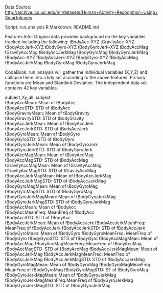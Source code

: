 Data Source: http://archive.ics.uci.edu/ml/datasets/Human+Activity+Recognition+Using+Smartphones 

Script: run_analysis.R 
Markdown: README.md 

Features.Info: Original data provides background on the key variables tracked including the following: 
tBodyAcc-XYZ 
tGravityAcc-XYZ
tBodyAccJerk-XYZ
tBodyGyro-XYZ
tBodyGyroJerk-XYZ
tBodyAccMag
tGravityAccMag
tBodyAccJerkMag
tBodyGyroMag
tBodyGyroJerkMag
fBodyAcc-XYZ
fBodyAccJerk-XYZ
fBodyGyro-XYZ
fBodyAccMag
fBodyAccJerkMag
fBodyGyroMag
fBodyGyroJerkMag

CodeBook: run_analysis will gather the individual variables (X,Y,Z) and collapse them into a tidy set according to the above features.  Primary functions are Mean and Standard Deviation.  The independent data set contains 42 key variables.  

subject_Xy_all:          subject <br>
tBodyAccMean:            Mean of tBodyAcc <br>
tBodyAccSTD:             STD of tBodyAcc <br>
tBodyGravityMean:        Mean of tBodyGravity <br>
tBodyGravitySTD:         STD of tBodyGravity <br>
tBodyAccJerkMean:        Mean of tBodyAccJerk <br>
tBodyAccJerkSTD:         STD of tBodyAccJerk <br>
tBodyGyroMean:           Mean of tBodyGyro <br>
tBodyGyroSTD:            STD of tBodyGyro <br>
tBodyGyroJerkMean:       Mean of tBodyGyroJerk <br>
tBodyGyroJerkSTD:        STD of tBodyGyroJerk <br>
tBodyAccMagMean:         Mean of tBodyAccMag <br>
tBodyAccMagSTD:          STD of tBodyAccMag <br>
tGravityAccMagMean:      Mean of tGravityAccMag <br>
tGravityAccMagSTD:       STD of tGravityAccMag <br>
tBodyAccJerkMagMean:     Mean of tBodyAccJerkMag <br>
tBodyAccJerkMagSTD:      STD of tBodyAccJerkMag <br>
tBodyGyroMagMean:        Mean of tBodyGyroMag <br>
tBodyGyroMagSTD:         STD of tBodyGyroMag <br>
tBodyGyroJerkMagMean:    Mean of tBodyGyroJerkMag <br>
tBodyGyroJerkMagSTD:     STD of tBodyGyroJerkMag <br>
fBodyAccMean:            Mean of fBodyAcc <br>
fBodyAccMeanFreq:        MeanFreq of fBodyAcc <br>
fBodyAccSTD:             STD of fBodyAcc <br>
fBodyAccJerkMean:        Mean of fBodyAccJerk
fBodyAccJerkMeanFreq:    MeanFreq of fBodyAccJerk
fBodyAccJerkSTD:         STD of fBodyAccJerk
fBodyGyroMean:           Mean of fBodyGyro
fBodyGyroMeanFreq:       MeanFreq of fBodyGyro
fBodyGyroSTD:            STD of fBodyGyro
fBodyAccMagMean:         Mean of fBodyAccMag
fBodyAccMagMeanFreq:     MeanFreq of fBodyAccMag
fBodyAccMagSTD:          STD of fBodyAccMag
fBodyAccJerkMagMean:     Mean of fBodyAccJerkMag
fBodyAccJerkMagMeanFreq: MeanFreq of fBodyAccJerkMag
fBodyAccJerkMagSTD:      STD of fBodyAccJerkMag
fBodyGyroMagMean:        Mean of fBodyGyroMag
fBodyGyroMagMeanFreq:    MeanFreq of fBodyGyroMag
fBodyGyroMagSTD:         ST of fBodyGyroMag
fBodyGyroJerkMagMean:    Mean of fBodyGyroJerkMag 
fBodyGyroJerkMagMeanFreq:MeanFreq of fBodyGyroJerkMag 
fBodyGyroJerkMagSTD:     STD of fBodyGyroJerkMag 

